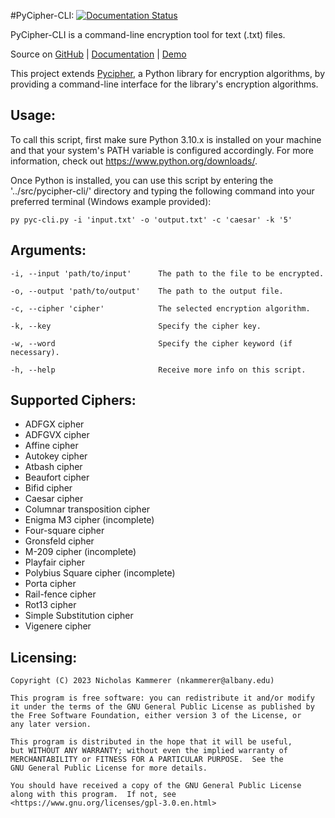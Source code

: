 
#PyCipher-CLI:
[![Documentation Status](https://readthedocs.org/projects/pycipher-cli/badge/?version=latest)](https://pycipher-cli.readthedocs.io/en/latest/?badge=latest)

PyCipher-CLI is a command-line encryption tool for text (.txt) files.

Source on [GitHub](https://github.com/nxrada/pycipher-cli) | 
[Documentation](https://pycipher-cli.readthedocs.io/en/master/) | [Demo]()

This project extends [Pycipher](https://github.com/jameslyons/pycipher), a Python library for encryption algorithms, by 
providing a command-line interface for the library's encryption algorithms. 

## Usage:
To call this script, first make sure Python 3.10.x is installed on your machine and that your system's PATH variable is 
configured accordingly. For more information, check out <https://www.python.org/downloads/>.

Once Python is installed, you can use this script by entering the '../src/pycipher-cli/' directory and typing the following
command into your preferred terminal (Windows example provided):

    py pyc-cli.py -i 'input.txt' -o 'output.txt' -c 'caesar' -k '5'

## Arguments:
    -i, --input 'path/to/input'      The path to the file to be encrypted. 

    -o, --output 'path/to/output'    The path to the output file.
    
    -c, --cipher 'cipher'            The selected encryption algorithm.
   
    -k, --key                        Specify the cipher key. 

    -w, --word                       Specify the cipher keyword (if necessary).
    
    -h, --help                       Receive more info on this script. 
  
## Supported Ciphers:
- ADFGX cipher
- ADFGVX cipher 
- Affine cipher
- Autokey cipher
- Atbash cipher
- Beaufort cipher
- Bifid cipher
- Caesar cipher
- Columnar transposition cipher
- Enigma M3 cipher (incomplete)
- Four-square cipher
- Gronsfeld cipher
- M-209 cipher (incomplete)
- Playfair cipher
- Polybius Square cipher (incomplete)
- Porta cipher
- Rail-fence cipher
- Rot13 cipher
- Simple Substitution cipher
- Vigenere cipher

## Licensing:
    Copyright (C) 2023 Nicholas Kammerer (nkammerer@albany.edu)

    This program is free software: you can redistribute it and/or modify
    it under the terms of the GNU General Public License as published by
    the Free Software Foundation, either version 3 of the License, or
    any later version.
    
    This program is distributed in the hope that it will be useful,
    but WITHOUT ANY WARRANTY; without even the implied warranty of
    MERCHANTABILITY or FITNESS FOR A PARTICULAR PURPOSE.  See the
    GNU General Public License for more details.
    
    You should have received a copy of the GNU General Public License
    along with this program.  If not, see <https://www.gnu.org/licenses/gpl-3.0.en.html>
